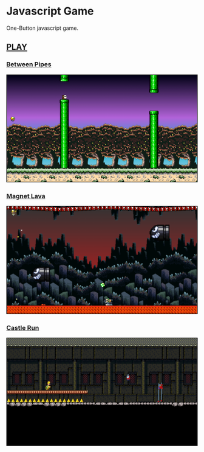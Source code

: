 # Javascript Game
One-Button javascript game.

## [PLAY](https://crissky.github.io/baby-m-flyer/)

### [Between Pipes](https://crissky.github.io/baby-m-flyer/?game=1)
![Between Pipes](/imgs/img1.png)

### [Magnet Lava](https://crissky.github.io/baby-m-flyer/?game=2)
![Magnet Lava](imgs/img2.png)

### [Castle Run](https://crissky.github.io/baby-m-flyer/?game=3)
![Castle Run](imgs/img3.png)
